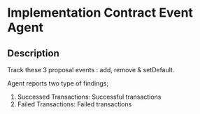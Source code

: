 # Implementation Contract Event Agent

## Description

Track these 3 proposal events : add, remove & setDefault.

Agent reports two type of findings;

1. Successed Transactions: Successful transactions
2. Failed Transactions: Failed transactions


